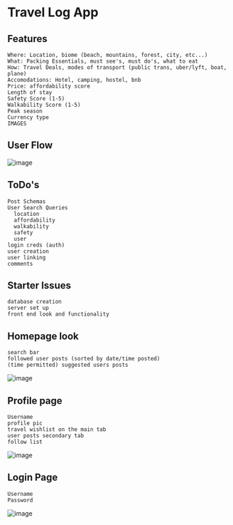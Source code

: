 # Travel Log App

## Features

```
Where: Location, biome (beach, mountains, forest, city, etc...)
What: Packing Essentials, must see's, must do's, what to eat
How: Travel Deals, modes of transport (public trans, uber/lyft, boat, plane)
Accomodations: Hotel, camping, hostel, bnb
Price: affordability score
Length of stay
Safety Score (1-5)
Walkability Score (1-5)
Peak season
Currency type
IMAGES
```

## User Flow

![image](https://github.com/BigMikeNova/travel-log/assets/125073452/c1dbc340-784c-4a4e-a93b-a6a3fdfeda33)

## ToDo's

```
Post Schemas
User Search Queries
  location
  affordability
  walkability
  safety
  user
login creds (auth)
user creation
user linking
comments
```

## Starter Issues

```
database creation
server set up
front end look and functionality
```

## Homepage look

```
search bar
followed user posts (sorted by date/time posted)
(time permitted) suggested users posts
```

![image](https://github.com/BigMikeNova/travel-log/assets/125073452/3dd32370-bea7-4ab2-b1d5-f702e243f5e4)


## Profile page

```
Username
profile pic
travel wishlist on the main tab
user posts secondary tab
follow list
```
![image](https://github.com/BigMikeNova/travel-log/assets/125073452/53c3532a-1a27-44dd-8382-69ba63c93b38)

## Login Page

```
Username
Password
```
![image](https://github.com/BigMikeNova/travel-log/assets/125073452/23eaf9ed-c71e-40c8-9693-48edf2a2da7d)

